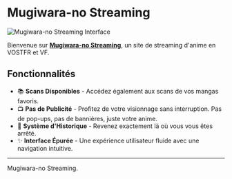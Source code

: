 # Mugiwara-no Streaming

![Mugiwara-no Streaming Interface](https://media.discordapp.net/attachments/1216077853838278758/1216375281372106833/preview.png?ex=660028c2&is=65edb3c2&hm=bb093e9c7a836f4a6675a90bda7bbd02b89c5828e547264e1cedf07da0991d59&=&format=webp&quality=lossless&width=1215&height=671)

Bienvenue sur [**Mugiwara-no Streaming**](https://mugiwara-no-streaming.netlify.app), un site de streaming d'anime en VOSTFR et VF.

## Fonctionnalités

- 📚 **Scans Disponibles** - Accédez également aux scans de vos mangas favoris.
- 📺 **Pas de Publicité** - Profitez de votre visionnage sans interruption. Pas de pop-ups, pas de bannières, juste votre anime.
- 🔖 **Système d'Historique** - Revenez exactement là où vous vous êtes arrêté.
- ✨ **Interface Épurée** - Une expérience utilisateur fluide avec une navigation intuitive.

---

Mugiwara-no Streaming.

